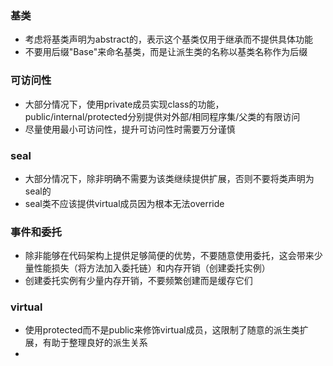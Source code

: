 ### 基类

-   考虑将基类声明为abstract的，表示这个基类仅用于继承而不提供具体功能
-   不要用后缀"Base"来命名基类，而是让派生类的名称以基类名称作为后缀

### 可访问性

-   大部分情况下，使用private成员实现class的功能，public/internal/protected分别提供对外部/相同程序集/父类的有限访问
-   尽量使用最小可访问性，提升可访问性时需要万分谨慎

### seal

-   大部分情况下，除非明确不需要为该类继续提供扩展，否则不要将类声明为seal的
-   seal类不应该提供virtual成员因为根本无法override

### 事件和委托

-   除非能够在代码架构上提供足够简便的优势，不要随意使用委托，这会带来少量性能损失（将方法加入委托链）和内存开销（创建委托实例）
-   创建委托实例有少量内存开销，不要频繁创建而是缓存它们

### virtual

-   使用protected而不是public来修饰virtual成员，这限制了随意的派生类扩展，有助于整理良好的派生关系
-   

​    